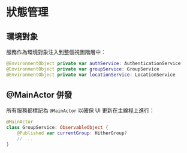 # 狀態管理

## 環境對象

服務作為環境對象注入到整個視圖階層中：

```swift
@EnvironmentObject private var authService: AuthenticationService
@EnvironmentObject private var groupService: GroupService
@EnvironmentObject private var locationService: LocationService
```

## @MainActor 併發

所有服務都標記為 `@MainActor` 以確保 UI 更新在主線程上進行：

```swift
@MainActor
class GroupService: ObservableObject {
    @Published var currentGroup: HitherGroup?
    // ...
}
```
